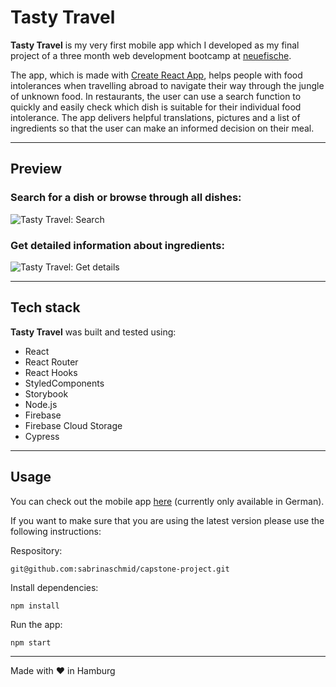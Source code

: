 # Tasty Travel

**Tasty Travel** is my very first mobile app which I developed as my final project of a three month web development bootcamp at [neuefische](https://www.neuefische.de/).

The app, which is made with [Create React App](https://github.com/facebook/create-react-app), helps people with food intolerances when travelling abroad to navigate their way through the jungle of unknown food. In restaurants, the user can use a search function to quickly and easily check which dish is suitable for their individual food intolerance. The app delivers helpful translations, pictures and a list of ingredients so that the user can make an informed decision on their meal.

---

## Preview

### Search for a dish or browse through all dishes:

![Tasty Travel: Search](https://media.giphy.com/media/dt1EK9cg6g6rb0q8eN/giphy.gif)

### Get detailed information about ingredients:

![Tasty Travel: Get details](https://media.giphy.com/media/ll66SEpinrkNPjje1l/giphy.gif)

---

## Tech stack

**Tasty Travel** was built and tested using:

- React
- React Router
- React Hooks
- StyledComponents
- Storybook
- Node.js
- Firebase
- Firebase Cloud Storage
- Cypress

---

## Usage

You can check out the mobile app [here](https://capstone-project-aaa24.firebaseapp.com/) (currently only available in German).

If you want to make sure that you are using the latest version please use the following instructions:

Respository:

```
git@github.com:sabrinaschmid/capstone-project.git
```

Install dependencies:

```
npm install
```

Run the app:

```
npm start
```

---

️Made with ❤️ in Hamburg
